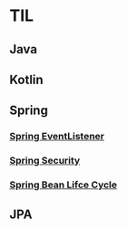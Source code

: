 # TIL
## Java
## Kotlin
## Spring
### [Spring EventListener](https://github.com/Eom-Ti/TIL/blob/main/Spring/SpringEventListener.md)
### [Spring Security](https://github.com/Eom-Ti/TIL/blob/main/Spring/SpringSecurity.md)
### [Spring Bean Lifce Cycle](https://github.com/Eom-Ti/TIL/blob/main/Spring/BeanLifeCycle.md)
## JPA


